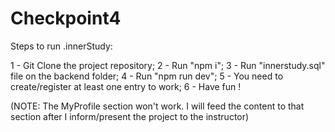 # Checkpoint4

Steps to run .innerStudy:

1 - Git Clone the project repository;
2 - Run "npm i";
3 - Run "innerstudy.sql" file on the backend folder;
4 - Run "npm run dev";
5 - You need to create/register at least one entry to work;
6 - Have fun !

(NOTE: The MyProfile section won't work. I will feed the content to that section after I inform/present the project to the instructor)
